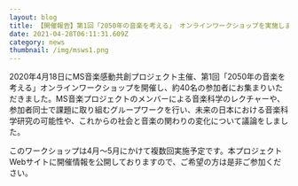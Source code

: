 ```yaml
---
layout: blog
title: 【開催報告】第1回「2050年の音楽を考える」 オンラインワークショップを実施しました
date: 2021-04-28T06:11:31.609Z
category: news
thumbnail: /img/msws1.png
---
```

2020年4月18日にMS音楽感動共創プロジェクト主催、第1回「2050年の音楽を考える」オンラインワークショップを開催し、約40名の参加者にお集まりいただきました。MS音楽プロジェクトのメンバーによる音楽科学のレクチャーや、参加者同士で課題に取り組むグループワークを行い、未来の日本における音楽科学研究の可能性や、これからの社会と音楽の関わりの変化について議論をしました。



このワークショップは4月～5月にかけて複数回実施予定です。本プロジェクトWebサイトに開催情報を公開しておりますので、ご希望の方は是非ご参加ください。